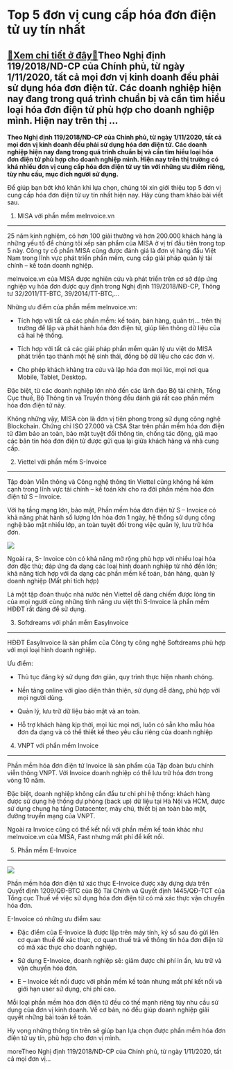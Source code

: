 Top 5 đơn vị cung cấp hóa đơn điện tử uy tín nhất
=================================================

[:gift:Xem chi tiết ở đây:gift:](https://hddtvn.com/top-5-don-vi-cung-cap-hoa-don-dien-tu-uy-tin-nhat/)Theo Nghị định 119/2018/ND-CP của Chính phủ, từ ngày 1/11/2020, tất cả mọi đơn vị kinh doanh đều phải sử dụng hóa đơn điện tử. Các doanh nghiệp hiện nay đang trong quá trình chuẩn bị và cần tìm hiểu loại hóa đơn điện tử phù hợp cho doanh nghiệp mình. Hiện nay trên thị …
------------------------------------------------------------------------------------------------------------------------------------------------------------------------------------------------------------------------------------------------------------------------------

**Theo Nghị định 119/2018/ND-CP của Chính phủ, từ ngày 1/11/2020, tất cả mọi đơn vị kinh doanh đều phải sử dụng hóa đơn điện tử. Các doanh nghiệp hiện nay đang trong quá trình chuẩn bị và cần tìm hiểu loại hóa đơn điện tử phù hợp cho doanh nghiệp mình. Hiện nay trên thị trường có khá nhiều đơn vị cung cấp hóa đơn điện tử uy tín với những ưu điểm riêng, tùy nhu cầu, mục đích người sử dụng.**


Để giúp bạn bớt khó khăn khi lựa chọn, chúng tôi xin giới thiệu top 5 đơn vị cung cấp hóa đơn điện tử uy tín nhất hiện nay. Hãy cùng tham khảo bài viết sau.


1. MISA với phần mềm meInvoice.vn
---------------------------------


25 năm kinh nghiệm, có hơn 100 giải thưởng và hơn 200.000 khách hàng là những yếu tố để chúng tôi xếp sản phẩm của MISA ở vị trí đầu tiên trong top 5 này. Công ty cổ phần MISA cũng được đánh giá là đơn vị hàng đầu Việt Nam trong lĩnh vực phát triển phần mềm, cung cấp giải pháp quản lý tài chính – kế toán doanh nghiệp.


meInvoice.vn của MISA được nghiên cứu và phát triển trên cơ sở đáp ứng nghiệp vụ hóa đơn được quy định trong Nghị định 119/2018/NĐ-CP, Thông tư 32/2011/TT-BTC, 39/2014/TT-BTC,…



Những ưu điểm của phần mềm meInvoice.vn:




* Tích hợp với tất cả các phần mềm: kế toán, bán hàng, quản trị… trên thị trường để lập và phát hành hóa đơn điện tử, giúp liên thông dữ liệu của cả hai hệ thống.

* Tích hợp với tất cả các giải pháp phần mềm quản lý ưu việt do MISA phát triển tạo thành một hệ sinh thái, đồng bộ dữ liệu cho các đơn vị.

* Cho phép khách khàng tra cứu và lập hóa đơn mọi lúc, mọi nơi qua Mobile, Tablet, Desktop.



Đặc biệt, từ các doanh nghiệp lớn nhỏ đến các lãnh đạo Bộ tài chính, Tổng Cục thuế, Bộ Thông tin và Truyền thông đều đánh giá rất cao phần mềm hóa đơn điện tử này.


Không những vậy, MISA còn là đơn vị tiên phong trong sử dụng công nghệ Blockchain. Chứng chỉ ISO 27.000 và CSA Star trên phần mềm hóa đơn điện tử đảm bảo an toàn, bảo mật tuyệt đối thông tin, chống tác động, giả mạo các bản tin hóa đơn điện tử được gửi qua lại giữa khách hàng và nhà cung cấp.


2. Viettel với phần mềm S-Invoice
---------------------------------


Tập đoàn Viễn thông và Công nghệ thông tin Viettel cũng không hề kém cạnh trong lĩnh vực tài chính – kế toán khi cho ra đời phần mềm hóa đơn điện tử S – Invoice.


Với hạ tầng mạng lớn, bảo mật, Phần mềm hóa đơn điện tử S – Invoice có khả năng phát hành số lượng lớn hóa đơn 1 ngày, hệ thống sử dụng công nghệ bảo mật nhiều lớp, an toàn tuyệt đối trong việc quản lý, lưu trữ hóa đơn.


![](https://hddtvn.com/wp-content/uploads/2021/01/2prgbh4nv08glb2.jpg)


Ngoài ra, S- Invoice còn có khả năng mở rộng phù hợp với nhiều loại hóa đơn đặc thù; đáp ứng đa dạng các loại hình doanh nghiệp từ nhỏ đến lớn; khả năng tích hợp với đa dạng các phần mềm kế toán, bán hàng, quản lý doanh nghiệp (Mất phí tích hợp)


Là một tập đoàn thuộc nhà nước nên Viettel dễ dàng chiếm được lòng tin của mọi người cùng những tính năng ưu việt thì S-Invoice là phần mềm HĐĐT rất đáng để sử dụng.


3. Softdreams với phần mềm EasyInvoice
--------------------------------------


HĐĐT EasyInvoice là sản phẩm của Công ty công nghệ Softdreams phù hợp với mọi loại hình doanh nghiệp.


Ưu điểm:




* Thủ tục đăng ký sử dụng đơn giản, quy trình thực hiện nhanh chóng.

* Nền tảng online với giao diện thân thiện, sử dụng dễ dàng, phù hợp với mọi người dùng.

* Quản lý, lưu trữ dữ liệu bảo mật và an toàn.

* Hỗ trợ khách hàng kịp thời, mọi lúc mọi nơi, luôn có sẵn kho mẫu hóa đơn đa dạng và có thể thiết kế theo yêu cầu riêng của doanh nghiệp



4. VNPT với phần mềm Invoice
----------------------------



Phần mềm hóa đơn điện tử Invoice là sản phẩm của Tập đoàn bưu chính viễn thông VNPT. Với Invoice doanh nghiệp có thể lưu trữ hóa đơn trong vòng 10 năm.


Đặc biệt, doanh nghiệp không cần đầu tư chi phí hệ thống: khách hàng được sử dụng hệ thống dự phòng (back up) dữ liệu tại Hà Nội và HCM, được sử dụng chung hạ tầng Datacenter, máy chủ, thiết bị an toàn bảo mật, đường truyền mạng của VNPT.


Ngoài ra Invoice cũng có thể kết nối với phần mềm kế toán khác như meInvoice.vn của MISA, Fast nhưng mất phí để kết nối.


5. Phần mềm E-Invoice
---------------------


![](https://hddtvn.com/wp-content/uploads/2021/01/ffnezl6vgesgz46.jpg)


Phần mềm hóa đơn điện tử xác thực E-Invoice được xây dựng dựa trên Quyết định 1209/QĐ-BTC của Bộ Tài Chính và Quyết định 1445/QĐ-TCT của Tổng cục Thuế về việc sử dụng hóa đơn điện tử có mã xác thực vận chuyển hóa đơn.


E-Invoice có những ưu điểm sau:




* Đặc điểm của E-Invoice là được lập trên máy tính, ký số sau đó gửi lên cơ quan thuế để xác thực, cơ quan thuế trả về thông tin hóa đơn điện tử có mã xác thực cho doanh nghiệp.

* Sử dụng E-Invoice, doanh nghiệp sẽ: giảm được chi phí in ấn, lưu trữ và vận chuyển hóa đơn.

* E – Invoice kết nối được với phần mềm kế toán nhưng mất phí kết nối và giới hạn user sử dụng, chi phí cao.



Mỗi loại phần mềm hóa đơn điện tử đều có thế mạnh riêng tùy nhu cầu sử dụng của đơn vị kinh doanh. Về cơ bản, nó đều giúp doanh nghiệp giải quyết những bài toán kế toán.


Hy vọng những thông tin trên sẽ giúp bạn lựa chọn được phần mềm hóa đơn điện tử uy tín, phù hợp cho đơn vị mình.



moreTheo Nghị định 119/2018/ND-CP của Chính phủ, từ ngày 1/11/2020, tất cả mọi đơn vị…

